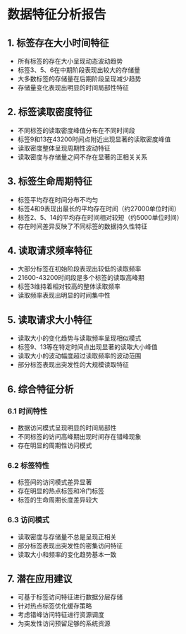 # 数据特征分析报告

## 1. 标签存在大小时间特征
- 所有标签的存在大小呈现动态波动趋势
- 标签3、5、6在中期阶段表现出较大的存储量
- 大多数标签的存储量在后期阶段呈现减少趋势
- 存储量变化表现出明显的时间局部性特征

## 2. 标签读取密度特征
- 不同标签的读取密度峰值分布在不同时间段
- 标签9和13在43200时间点附近出现显著的读取密度峰值
- 读取密度整体呈现周期性波动特征
- 读取密度与存储量之间不存在显著的正相关关系

## 3. 标签生命周期特征
- 标签平均存在时间分布不均匀
- 标签4和9表现出最长的平均存在时间（约27000单位时间）
- 标签2、5、14的平均存在时间相对较短（约5000单位时间）
- 存在时间差异反映了不同标签的数据持久性特征

## 4. 读取请求频率特征
- 大部分标签在初始阶段表现出较低的读取频率
- 21600-43200时间段是多个标签的读取高峰期
- 标签3维持着相对较高的整体读取频率
- 读取频率表现出明显的时间集中性

## 5. 读取请求大小特征
- 读取大小的变化趋势与读取频率呈现相似模式
- 标签9、13等在特定时间点出现显著的读取大小峰值
- 读取大小的波动幅度超过读取频率的波动范围
- 部分标签表现出突发性的大规模读取特征

## 6. 综合特征分析
### 6.1 时间特性
- 数据访问模式呈现明显的时间局部性
- 不同标签的访问高峰期出现时间存在错峰现象
- 存在明显的周期性访问模式

### 6.2 标签特性
- 标签间的访问模式差异显著
- 存在明显的热点标签和冷门标签
- 标签的生命周期长度差异较大

### 6.3 访问模式
- 读取密度与存储量不总是呈现正相关
- 部分标签表现出突发性的密集访问特征
- 读取大小和频率的变化趋势基本一致

## 7. 潜在应用建议
- 可基于标签访问特征进行数据分层存储
- 针对热点标签优化缓存策略
- 考虑错峰访问特征进行资源调度
- 为突发性访问预留足够的系统资源
